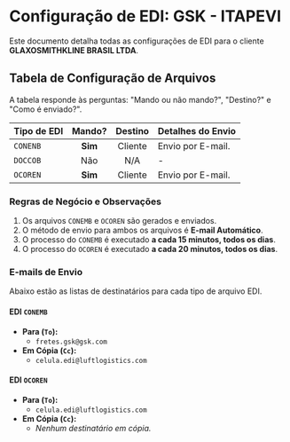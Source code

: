 # Configuração de EDI: GSK - ITAPEVI

Este documento detalha todas as configurações de EDI para o cliente **GLAXOSMITHKLINE BRASIL LTDA**.

## Tabela de Configuração de Arquivos

A tabela responde às perguntas: "Mando ou não mando?", "Destino?" e "Como é enviado?".

| Tipo de EDI | Mando? | Destino | Detalhes do Envio |
| :---------- | :----: | :-------: | :--------------------------------------------------- |
| `CONENB`    | **Sim**| Cliente   | Envio por E-mail.|
| `DOCCOB`    | Não    | N/A       | - |
| `OCOREN`    | **Sim**| Cliente   | Envio por E-mail.|

### Regras de Negócio e Observações
1.  Os arquivos `CONEMB` e `OCOREN` são gerados e enviados.
2.  O método de envio para ambos os arquivos é **E-mail Automático**.
3.  O processo do `CONEMB` é executado **a cada 15 minutos, todos os dias**.
4.  O processo do `OCOREN` é executado **a cada 20 minutos, todos os dias**.

### E-mails de Envio
<div id="emails-de-envio"></div>

Abaixo estão as listas de destinatários para cada tipo de arquivo EDI.

#### **EDI `CONEMB`**
* **Para (`To`):**
    * `fretes.gsk@gsk.com`
* **Em Cópia (`Cc`):**
    * `celula.edi@luftlogistics.com`

#### **EDI `OCOREN`**
* **Para (`To`):**
    * `celula.edi@luftlogistics.com`
* **Em Cópia (`Cc`):**
    * *Nenhum destinatário em cópia.*